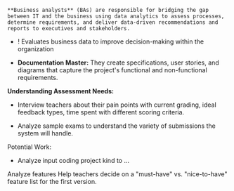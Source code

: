 ```ad-info
**Business analysts** (BAs) are responsible for bridging the gap between IT and the business using data analytics to assess processes, determine requirements, and deliver data-driven recommendations and reports to executives and stakeholders.
```

+ ! Evaluates business data to improve decision-making within the organization

- **Documentation Master:** They create specifications, user stories, and diagrams that capture the project's functional and non-functional requirements.

**Understanding Assessment Needs:**

- Interview teachers about their pain points with current grading, ideal feedback types, time spent with different scoring criteria.

- Analyze sample exams to understand the variety of submissions the system will handle.

Potential Work:
+ Analyze input coding project kind to ...

Analyze features
	Help teachers decide on a "must-have" vs. "nice-to-have" feature list for the first version.